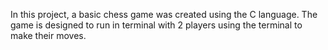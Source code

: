 In this project, a basic chess game was created using the C language. The game is designed to run in terminal with 2 players using the terminal to make their moves.
